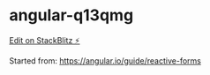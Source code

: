 # angular-q13qmg

[Edit on StackBlitz ⚡️](https://stackblitz.com/edit/angular-q13qmg)

Started from: https://angular.io/guide/reactive-forms 
